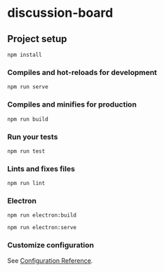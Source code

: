 # discussion-board

## Project setup
```
npm install
```

### Compiles and hot-reloads for development
```
npm run serve
```

### Compiles and minifies for production
```
npm run build
```

### Run your tests
```
npm run test
```

### Lints and fixes files
```
npm run lint
```

### Electron
```
npm run electron:build
```

```
npm run electron:serve
```

### Customize configuration
See [Configuration Reference](https://cli.vuejs.org/config/).
